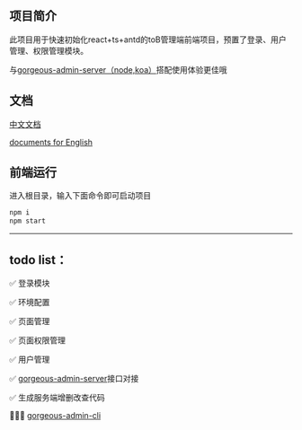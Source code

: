 ## 项目简介

此项目用于快速初始化react+ts+antd的toB管理端前端项目，预置了登录、用户管理、权限管理模块。

与[gorgeous-admin-server（node,koa）](https://github.com/zhuhengtan/gorgeous-admin-server)搭配使用体验更佳哦

## 文档
[中文文档](https://zhuhengtan.github.io/gorgeous-admin/#/zh-cn/)

[documents for English](https://zhuhengtan.github.io/gorgeous-admin/#/)

## 前端运行

进入根目录，输入下面命令即可启动项目

```bash
npm i
npm start
```

---------
## todo list：

✅ 登录模块

✅ 环境配置

✅ 页面管理

✅ 页面权限管理

✅ 用户管理

✅ [gorgeous-admin-server](https://github.com/zhuhengtan/gorgeous-admin-server)接口对接

✅ 生成服务端增删改查代码

👨🏻‍💻 [gorgeous-admin-cli](https://github.com/zhuhengtan/gorgeous-admin-cli)

